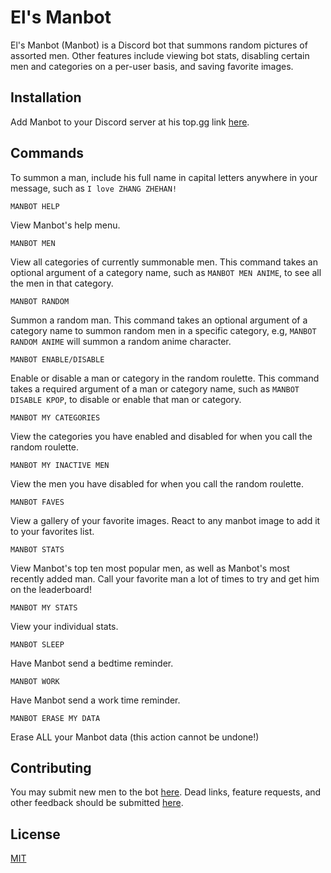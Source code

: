 # El's Manbot

El's Manbot (Manbot) is a Discord bot that summons random pictures of assorted men. Other features include viewing bot stats, disabling certain men and categories on a per-user basis, and saving favorite images.

## Installation

Add Manbot to your Discord server at his top.gg link [here](https://top.gg/bot/829189738387734530). 


## Commands
To summon a man, include his full name in capital letters anywhere in your message, such as ```I love ZHANG ZHEHAN!``` 

```MANBOT HELP```

View Manbot's help menu.

```MANBOT MEN```

View all categories of currently summonable men. This command takes an optional argument of a category name, such as ```MANBOT MEN ANIME```, to see all the men in that category.

```MANBOT RANDOM```

Summon a random man. This command takes an optional argument of a category name to summon random men in a specific category, e.g, ```MANBOT RANDOM ANIME``` will summon a random anime character.

```MANBOT ENABLE/DISABLE```

Enable or disable a man or category in the random roulette. This command takes a required argument of a man or category name, such as ```MANBOT DISABLE KPOP```, to disable or enable that man or category.

```MANBOT MY CATEGORIES```

View the categories you have enabled and disabled for when you call the random roulette.

```MANBOT MY INACTIVE MEN```

View the men you have disabled for when you call the random roulette.

```MANBOT FAVES```

View a gallery of your favorite images. React to any manbot image to add it to your favorites list.

```MANBOT STATS```

View Manbot's top ten most popular men, as well as Manbot's most recently added man. Call your favorite man a lot of times to try and get him on the leaderboard!

```MANBOT MY STATS```

View your individual stats.

```MANBOT SLEEP```

Have Manbot send a bedtime reminder.

```MANBOT WORK```

Have Manbot send a work time reminder.

```MANBOT ERASE MY DATA```

Erase ALL your Manbot data (this action cannot be undone!)



## Contributing
You may submit new men to the bot [here](https://docs.google.com/forms/d/e/1FAIpQLSf_-nOxSDLTQOuYHlSdEKZQGLAZ3pHaovc6IyAX69FpObNkzg/viewform).
Dead links, feature requests, and other feedback should be submitted [here](https://docs.google.com/forms/d/e/1FAIpQLSeNOtU9xY3Y1Tsyn0ZaDwLO8AfrlbC2pHh4_31LoX3_4dGfJg/viewform). 

## License
[MIT](https://choosealicense.com/licenses/mit/)
